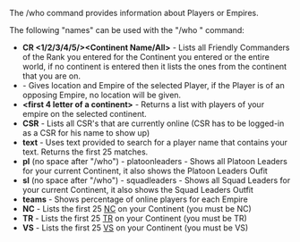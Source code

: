 The /who command provides information about Players or Empires.

The following "names" can be used with the "/who <name>" command:

- **CR \<1/2/3/4/5/><Continent Name/All>** - Lists all Friendly Commanders of
  the Rank you entered for the Continent you entered or the entire world, if no
  continent is entered then it lists the ones from the continent that you are
  on.
- **<player name>** - Gives location and Empire of the selected Player, if the
  Player is of an opposing Empire, no location will be given.
- **\<first 4 letter of a continent>** - Returns a list with players of your
  empire on the selected continent.
- **CSR** - Lists all CSR's that are currently online (CSR has to be
  logged-in as a CSR for his name to show up)
- **text** - Uses text provided to search for a player name that contains your
  text. Returns the first 25 matches.
- **pl** (no space after "/who") - platoonleaders - Shows all Platoon Leaders
  for your current Continent, it also shows the Platoon Leaders Oufit
- **sl** (no space after "/who") - squadleaders - Shows all Squad Leaders for
  your current Continent, it also shows the Squad Leaders Outfit
- **teams** - Shows percentage of online players for each Empire
- **NC** - Lists the first 25 [NC](../etc/New_Conglomerate.md) on your Continent
  (you must be NC)
- **TR** - Lists the first 25 [TR](../etc/Terran_Republic.md) on your Continent
  (you must be TR)
- **VS** - Lists the first 25 [VS](../etc/Vanu_Sovereignty.md) on your Continent
  (you must be VS)

<!--[Category:Commands](Category:Commands.md)-->
